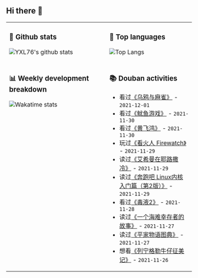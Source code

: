 ## Hi there 👋

<table>
<tr>
<td valign="top" width="54%">

### 🔭 Github stats

![YXL76's github stats](https://github-readme-stats.yxl76.vercel.app/api?username=YXL76&count_private=true&show_icons=true&include_all_commits=true&theme=prussian&line_height=28&disable_animations=true)

</td>

<td valign="top" width="46%">

### 🌱 Top languages

![Top Langs](https://github-readme-stats.yxl76.vercel.app/api/top-langs/?username=YXL76&layout=compact&theme=prussian&langs_count=8&hide=HTML,CSS,SCSS)

</td>
</tr>
<tr>
<td valign="top" width="54%">

### 📊 Weekly development breakdown

![Wakatime stats](https://github-readme-stats.yxl76.vercel.app/api/wakatime?username=YXL76&layout=compact&theme=prussian)


</td>
<td valign="top" width="46%">

### 📚 Douban activities

- 看过[《乌鸦与麻雀》](http://movie.douban.com/subject/1424627/) - `2021-12-01`
- 看过[《鱿鱼游戏》](http://movie.douban.com/subject/34812928/) - `2021-11-30`
- 看过[《黄飞鸿》](http://movie.douban.com/subject/1298443/) - `2021-11-30`
- 玩过[《看火人 Firewatch》](http://www.douban.com/game/26308123/) - `2021-11-29`
- 读过[《艾希曼在耶路撒冷》](https://book.douban.com/subject/26834183/) - `2021-11-29`
- 读过[《奔跑吧 Linux内核 入门篇（第2版）》](https://book.douban.com/subject/35380307/) - `2021-11-29`
- 看过[《毒液2》](http://movie.douban.com/subject/30382416/) - `2021-11-28`
- 读过[《一个海难幸存者的故事》](https://book.douban.com/subject/27031869/) - `2021-11-27`
- 读过[《平家物语图典》](https://book.douban.com/subject/25919301/) - `2021-11-27`
- 想看[《列宁格勒牛仔征美记》](http://movie.douban.com/subject/1316560/) - `2021-11-26`

</td>
</tr>
</table>

<!--
**YXL76/YXL76** is a ✨ _special_ ✨ repository because its `README.md` (this file) appears on your GitHub profile.

Here are some ideas to get you started:

- 🔭 I’m currently working on ...
- 🌱 I’m currently learning ...
- 👯 I’m looking to collaborate on ...
- 🤔 I’m looking for help with ...
- 💬 Ask me about ...
- 📫 How to reach me: ...
- 😄 Pronouns: ...
- ⚡ Fun fact: ...
-->
